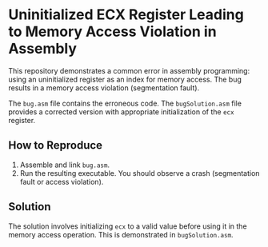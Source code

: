# Uninitialized ECX Register Leading to Memory Access Violation in Assembly

This repository demonstrates a common error in assembly programming: using an uninitialized register as an index for memory access.  The bug results in a memory access violation (segmentation fault).

The `bug.asm` file contains the erroneous code.  The `bugSolution.asm` file provides a corrected version with appropriate initialization of the `ecx` register.

## How to Reproduce

1. Assemble and link `bug.asm`.
2. Run the resulting executable.  You should observe a crash (segmentation fault or access violation).

## Solution

The solution involves initializing `ecx` to a valid value before using it in the memory access operation. This is demonstrated in `bugSolution.asm`.